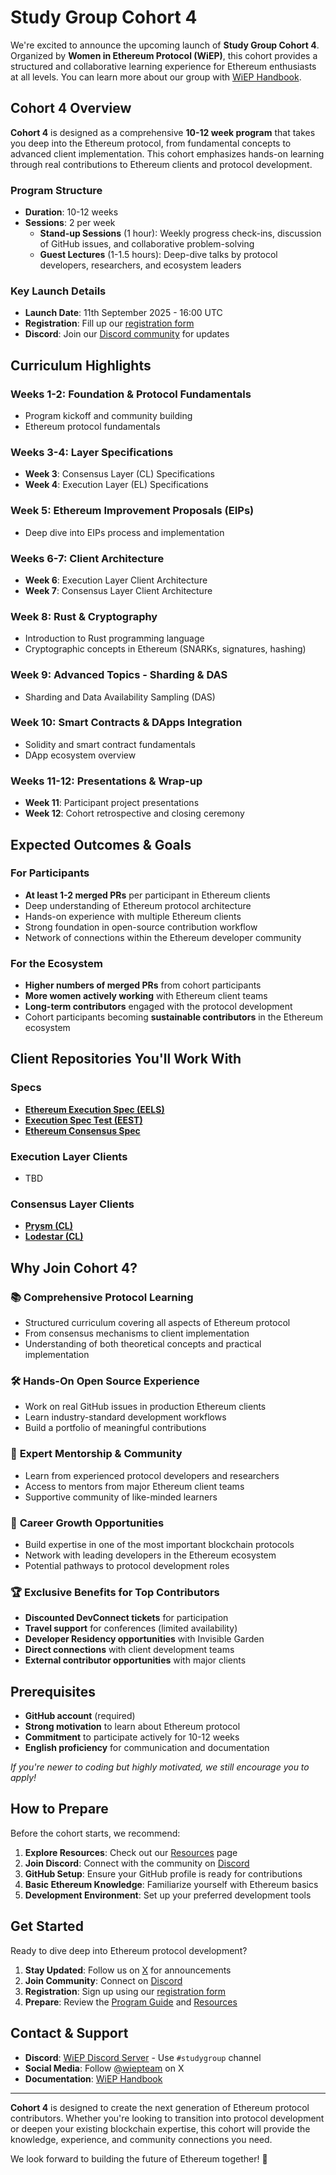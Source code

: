 # Study Group Cohort 4

We're excited to announce the upcoming launch of **Study Group Cohort 4**.  
Organized by **Women in Ethereum Protocol (WiEP)**, this cohort provides a structured and collaborative learning experience for Ethereum enthusiasts at all levels. You can learn more about our group with [WiEP Handbook](https://hackmd.io/@poojaranjan/WiEPHandbook).

## Cohort 4 Overview

**Cohort 4** is designed as a comprehensive **10-12 week program** that takes you deep into the Ethereum protocol, from fundamental concepts to advanced client implementation. This cohort emphasizes hands-on learning through real contributions to Ethereum clients and protocol development.

### Program Structure
- **Duration**: 10-12 weeks
- **Sessions**: 2 per week
  - **Stand-up Sessions** (1 hour): Weekly progress check-ins, discussion of GitHub issues, and collaborative problem-solving
  - **Guest Lectures** (1-1.5 hours): Deep-dive talks by protocol developers, researchers, and ecosystem leaders

### Key Launch Details  
- **Launch Date**: 11th September 2025 - 16:00 UTC
- **Registration**: Fill up our [registration form](https://docs.google.com/forms/d/e/1FAIpQLSfEay655qNjlMQ9wwsW7uJdxAg3PtOywBCYpoLxIAgD6HseMA/viewform)
- **Discord**: Join our [Discord community](https://discord.gg/JvEVfKBY6W) for updates

## Curriculum Highlights

### Weeks 1-2: Foundation & Protocol Fundamentals
- Program kickoff and community building
- Ethereum protocol fundamentals

### Weeks 3-4: Layer Specifications
- **Week 3**: Consensus Layer (CL) Specifications
- **Week 4**: Execution Layer (EL) Specifications

### Week 5: Ethereum Improvement Proposals (EIPs)
- Deep dive into EIPs process and implementation

### Weeks 6-7: Client Architecture
- **Week 6**: Execution Layer Client Architecture
- **Week 7**: Consensus Layer Client Architecture

### Week 8: Rust & Cryptography
- Introduction to Rust programming language
- Cryptographic concepts in Ethereum (SNARKs, signatures, hashing)

### Week 9: Advanced Topics - Sharding & DAS
- Sharding and Data Availability Sampling (DAS)

### Week 10: Smart Contracts & DApps Integration
- Solidity and smart contract fundamentals
- DApp ecosystem overview

### Weeks 11-12: Presentations & Wrap-up
- **Week 11**: Participant project presentations
- **Week 12**: Cohort retrospective and closing ceremony

## Expected Outcomes & Goals

### For Participants
- **At least 1-2 merged PRs** per participant in Ethereum clients
- Deep understanding of Ethereum protocol architecture
- Hands-on experience with multiple Ethereum clients
- Strong foundation in open-source contribution workflow
- Network of connections within the Ethereum developer community

### For the Ecosystem
- **Higher numbers of merged PRs** from cohort participants
- **More women actively working** with Ethereum client teams
- **Long-term contributors** engaged with the protocol development
- Cohort participants becoming **sustainable contributors** in the Ethereum ecosystem

## Client Repositories You'll Work With

### Specs

- [**Ethereum Execution Spec (EELS)**](https://github.com/ethereum/execution-specs)
- [**Execution Spec Test (EEST)**](https://github.com/ethereum/execution-spec-tests)
- [**Ethereum Consensus Spec**](https://github.com/ethereum/consensus-specs)

### Execution Layer Clients
- TBD

### Consensus Layer Clients
- [**Prysm (CL)**](https://github.com/prysmaticlabs/prysm)
- [**Lodestar (CL)**](https://github.com/ChainSafe/lodestar)

## Why Join Cohort 4?

### &#x1F4DA; **Comprehensive Protocol Learning**
- Structured curriculum covering all aspects of Ethereum protocol
- From consensus mechanisms to client implementation
- Understanding of both theoretical concepts and practical implementation

### &#x1F6E0; **Hands-On Open Source Experience**
- Work on real GitHub issues in production Ethereum clients
- Learn industry-standard development workflows
- Build a portfolio of meaningful contributions

### &#x1F91D; **Expert Mentorship & Community**
- Learn from experienced protocol developers and researchers
- Access to mentors from major Ethereum client teams
- Supportive community of like-minded learners

### &#x1F680; **Career Growth Opportunities**
- Build expertise in one of the most important blockchain protocols
- Network with leading developers in the Ethereum ecosystem
- Potential pathways to protocol development roles

### &#x1F3C6; **Exclusive Benefits for Top Contributors**
- **Discounted DevConnect tickets** for participation
- **Travel support** for conferences (limited availability)
- **Developer Residency opportunities** with Invisible Garden
- **Direct connections** with client development teams
- **External contributor opportunities** with major clients

## Prerequisites

- **GitHub account** (required)
- **Strong motivation** to learn about Ethereum protocol
- **Commitment** to participate actively for 10-12 weeks
- **English proficiency** for communication and documentation

*If you're newer to coding but highly motivated, we still encourage you to apply!*

## How to Prepare

Before the cohort starts, we recommend:

1. **Explore Resources**: Check out our [Resources](../resources.md) page
2. **Join Discord**: Connect with the community on [Discord](https://discord.gg/JvEVfKBY6W)
3. **GitHub Setup**: Ensure your GitHub profile is ready for contributions
4. **Basic Ethereum Knowledge**: Familiarize yourself with Ethereum basics
5. **Development Environment**: Set up your preferred development tools

## Get Started

Ready to dive deep into Ethereum protocol development?

1. **Stay Updated**: Follow us on [X](https://x.com/wiepteam) for announcements
2. **Join Community**: Connect on [Discord](https://discord.gg/JvEVfKBY6W)
3. **Registration**: Sign up using our [registration form](https://docs.google.com/forms/d/e/1FAIpQLSfEay655qNjlMQ9wwsW7uJdxAg3PtOywBCYpoLxIAgD6HseMA/viewform)
4. **Prepare**: Review the [Program Guide](./0-program-guide.md) and [Resources](../resources.md)

## Contact & Support

- **Discord**: [WiEP Discord Server](https://discord.gg/JvEVfKBY6W) - Use `#studygroup` channel
- **Social Media**: Follow [@wiepteam](https://x.com/wiepteam) on X
- **Documentation**: [WiEP Handbook](https://hackmd.io/@poojaranjan/WiEPHandbook)

---

**Cohort 4** is designed to create the next generation of Ethereum protocol contributors. Whether you're looking to transition into protocol development or deepen your existing blockchain expertise, this cohort will provide the knowledge, experience, and community connections you need.

We look forward to building the future of Ethereum together! &#x1F389;